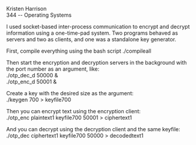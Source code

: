Kristen Harrison  
344 -- Operating Systems  
  
I used socket-based inter-process communication to encrypt and decrypt information using a one-time-pad system. Two programs behaved as servers and two as clients, and one was a standalone key generator.   
  
First, compile everything using the bash script ./compileall  
  
Then start the encryption and decryption servers in the background with the port number as an argument, like:   
./otp_dec_d 50000 &  
./otp_enc_d 50001 &  
  
Create a key with the desired size as the argument:  
./keygen 700 > keyfile700  
  
Then you can encrypt text using the encryption client:  
./otp_enc plaintext1 keyfile700 50001 > ciphertext1  
    
And you can decrypt using the decryption client and the same keyfile:  
./otp_dec ciphertext1 keyfile700 50000 > decodedtext1

